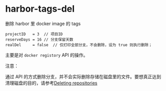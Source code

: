 # harbor-tags-del
删除 harbor 里 docker image 的 tags

```
projectID   = 3  // 项目ID
reserveDays = 16 // 分支保留天数
realDel     = false  // 仅打印全部分支，不会删除，设为 true 则执行删除；
```

主要是对 `docker registory` API 的操作。

注意：

通过 API 的方式删除分支，并不会实际删除存储在磁盘里的文件。要想真正达到清理磁盘的目的，请参考[Deleting repositories](https://github.com/vmware/harbor/blob/master/docs/user_guide.md#deleting-repositories)

